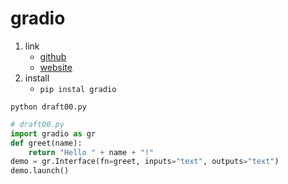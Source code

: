 # gradio

1. link
   * [github](https://github.com/gradio-app/gradio)
   * [website](https://www.gradio.app/)
2. install
   * `pip instal gradio`

`python draft00.py`

```Python
# draft00.py
import gradio as gr
def greet(name):
    return "Hello " + name + "!"
demo = gr.Interface(fn=greet, inputs="text", outputs="text")
demo.launch()
```
